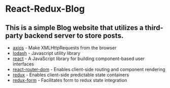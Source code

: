 # React-Redux-Blog

## This is a simple Blog website that utilizes a third-party backend server to store posts. 

* [axios](https://www.npmjs.com/package/axios) - Make XMLHttpRequests from the browser
* [lodash](https://lodash.com/) - Javascript utility library
* [react](https://reactjs.org/) - A JavaScript library for building component-based user interfaces
* [react-router-dom](https://www.npmjs.com/package/react-router) - Enables client-side routing and component rendering
* [redux](https://redux.js.org/) - Enables client-side predictable state containers
* [redux-form](https://redux-form.com) - Facilitates form to redux state integration

